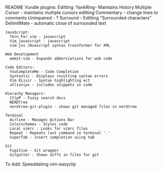README
  Vundle plugins:
    Editting:
      YankRing- Maintains History
      Multiple Cursor - maintains multiple cursors editting
      Commentary - change lines to comments
      Unimpaired - ?
      Surround - Editting "Surrounded characters"
      DelimitMate - automatic close of surrounded text

    JavaScript:
      Tern_For_vim - javascript
      Vim_javascript - javascript
      vim-jsx JAvascript syntax trasnformer for XML

    Web Development
      emmit-vim - Expands abberviations for web code
  
    Code Editors:
      YouCompleteMe - Code Completion
      Syntastic - Displays resulting syntax errors
      Vim ELixir - Syntax highlighting ect
      utlisnips - includes snippets in code

    Hierachy Managers:
      CtlpP - Fuzzy search docs
      NERDTree
      nerdtree-git-plugin - shows git managed files in nerdtree

    Terminal
      Airline - Manages Actions Bar
      Colorschemes - Styles code
      Local vimrc - Looks for vimrc files
      Repeat - Repeats last command in terminal '.'
      SuperTab - insert completion using tab

    Git
      Fugitive - Git wrapper
      Gitgutter - Shows diffs in files for git


To Add:
  Speeddating
  vim-easyclip

